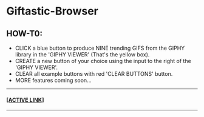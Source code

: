 # Giftastic-Browser

## HOW-T0:
* CLICK a blue button to produce NINE trending GIFS from the GIPHY library in the 'GIPHY VIEWER' (That's the yellow box).
* CREATE a new button of your choice using the input to the right of the 'GIPHY VIEWER'.
* CLEAR all example buttons with red 'CLEAR BUTTONS' button.  
* MORE features coming soon...

<hr>

<a href="https://philiptd5000.github.io/giftastic-giphy-browser/" target="_blank"><h4>[ACTIVE LINK]</h4></a>

<hr>
